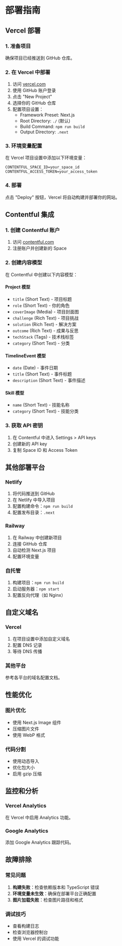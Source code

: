 # 部署指南

## Vercel 部署

### 1. 准备项目
确保项目已经推送到 GitHub 仓库。

### 2. 在 Vercel 中部署
1. 访问 [vercel.com](https://vercel.com)
2. 使用 GitHub 账户登录
3. 点击 "New Project"
4. 选择你的 GitHub 仓库
5. 配置项目设置：
   - Framework Preset: Next.js
   - Root Directory: `./` (默认)
   - Build Command: `npm run build`
   - Output Directory: `.next`

### 3. 环境变量配置
在 Vercel 项目设置中添加以下环境变量：

```
CONTENTFUL_SPACE_ID=your_space_id
CONTENTFUL_ACCESS_TOKEN=your_access_token
```

### 4. 部署
点击 "Deploy" 按钮，Vercel 将自动构建并部署你的网站。

## Contentful 集成

### 1. 创建 Contentful 账户
1. 访问 [contentful.com](https://contentful.com)
2. 注册账户并创建新的 Space

### 2. 创建内容模型
在 Contentful 中创建以下内容模型：

#### Project 模型
- `title` (Short Text) - 项目标题
- `role` (Short Text) - 你的角色
- `coverImage` (Media) - 项目封面图
- `challenge` (Rich Text) - 项目挑战
- `solution` (Rich Text) - 解决方案
- `outcome` (Rich Text) - 成果与反思
- `techStack` (Tags) - 技术栈标签
- `category` (Short Text) - 分类

#### TimelineEvent 模型
- `date` (Date) - 事件日期
- `title` (Short Text) - 事件标题
- `description` (Short Text) - 事件描述

#### Skill 模型
- `name` (Short Text) - 技能名称
- `category` (Short Text) - 技能分类

### 3. 获取 API 密钥
1. 在 Contentful 中进入 Settings > API keys
2. 创建新的 API key
3. 复制 Space ID 和 Access Token

## 其他部署平台

### Netlify
1. 将代码推送到 GitHub
2. 在 Netlify 中导入项目
3. 配置构建命令：`npm run build`
4. 配置发布目录：`.next`

### Railway
1. 在 Railway 中创建新项目
2. 连接 GitHub 仓库
3. 自动检测 Next.js 项目
4. 配置环境变量

### 自托管
1. 构建项目：`npm run build`
2. 启动服务器：`npm start`
3. 配置反向代理（如 Nginx）

## 自定义域名

### Vercel
1. 在项目设置中添加自定义域名
2. 配置 DNS 记录
3. 等待 DNS 传播

### 其他平台
参考各平台的域名配置文档。

## 性能优化

### 图片优化
- 使用 Next.js Image 组件
- 压缩图片文件
- 使用 WebP 格式

### 代码分割
- 使用动态导入
- 优化包大小
- 启用 gzip 压缩

## 监控和分析

### Vercel Analytics
在 Vercel 中启用 Analytics 功能。

### Google Analytics
添加 Google Analytics 跟踪代码。

## 故障排除

### 常见问题
1. **构建失败**：检查依赖版本和 TypeScript 错误
2. **环境变量未生效**：确保在部署平台正确配置
3. **图片加载失败**：检查图片路径和格式

### 调试技巧
- 查看构建日志
- 检查浏览器控制台
- 使用 Vercel 的调试功能 